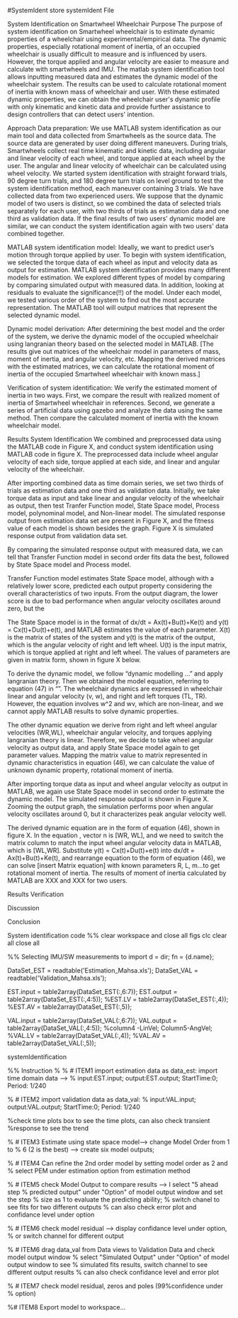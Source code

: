 #SystemIdent
store systemIdent File

System Identification on Smartwheel Wheelchair
Purpose
The purpose of system identification on Smartwheel wheelchair is to estimate dynamic properties of a wheelchair using experimental/empirical data. The dynamic properties, especially rotational moment of inertia, of an occupied wheelchair is usually difficult to measure and is influenced by users. However, the torque applied and angular velocity are easier to measure and calculate with smartwheels and IMU. The matlab system identification tool allows inputting measured data and estimates the dynamic model of the wheelchair system. The results can be used to calculate rotational moment of inertia with known mass of wheelchair and user. With these estimated dynamic properties, we can obtain the wheelchair user's dynamic profile with only kinematic and kinetic data and provide further assistance to design controllers that can detect users' intention.
 
Approach
Data preparation:
We use MATLAB system identification as our main tool and data collected from Smartwheels as the source data. The source data are generated by user doing different maneuvers. During trials, Smartwheels collect real time kinematic and kinetic data, including angular and linear velocity of each wheel, and torque applied at each wheel by the user. The angular and linear velocity of wheelchair can be calculated using wheel velocity. We started system identification with straight forward trials, 90 degree turn trials, and 180 degree turn trials on level ground to test the system identification method, each maneuver containing 3 trials. We have collected data from two experienced users. We suppose that the dynamic model of two users is distinct, so we combined the data of selected trials separately for each user, with two thirds of trials as estimation data and one third as validation data. If the final results of two users' dynamic model are similar, we can conduct the system identification again with two users' data combined together.  
 
MATLAB system identification model:
Ideally, we want to predict user’s motion through torque applied by user. To begin with system identification, we selected the torque data of each wheel as input and velocity data as output for estimation. MATLAB system identification provides many different models for estimation. We explored different types of model by comparing by comparing simulated output with measured data. In addition, looking at residuals to evaluate the significance(!!) of the model. Under each model, we tested various order of the system to find out the most accurate representation. The MATLAB tool will output matrices that represent the selected dynamic model.
 
Dynamic model derivation:
After determining the best model and the order of the system, we derive the dynamic model of the occupied wheelchair using langranian theory based on the selected model in MATLAB. [The results give out matrices of the wheelchair model in parameters of mass, moment of inertia, and angular velocity, etc. Mapping the derived matrices with the estimated matrices, we can calculate the rotational moment of inertia of the occupied Smartwheel wheelchair with known mass.]
 
Verification of system identification:
We verify the estimated moment of inertia in two ways. First, we compare the result with realized moment of inertia of Smartwheel wheelchair in references. Second, we generate a series of artificial data using gazebo and analyze the data using the same method. Then compare the calculated moment of inertia with the known wheelchair model.
 
Results
System Identification
We combined and preprocessed data using the MATLAB code in Figure X, and conduct system identification using MATLAB code in figure X. The preprocessed data include wheel angular velocity of each side, torque applied at each side, and linear and angular velocity of the wheelchair. 

After importing combined data as time domain series, we set two thirds of trials as estimation data and one third as validation data. Initially, we take torque data as input and take linear and angular velocity of the wheelchair as output, then test Tranfer Function model, State Space model, Process model, polynominal model, and Non-linear model. The simulated response output from estimation data set are present in Figure X, and the fitness value of each model is shown besides the graph. Figure X is simulated response output from validation data set. 

By comparing the simulated response output with measured data, we can tell that Transfer Function model in second order fits data the best, followed by State Space model and Process model. 

Transfer Function model estimates 
State Space model, although with a relatively lower score, predicted each output property considering the overall characteristics of two inputs. From the output diagram, the lower score is due to bad performance when angular velocity oscillates around zero, but the 

The State Space model is in the format of dx/dt = Ax(t)+Bu(t)+Ke(t) and y(t) = Cx(t)+Du(t)+e(t), and MATLAB estimates the value of each parameter. X(t) is the matrix of states of the system and y(t) is the matrix of the output, which is the angular velocity of right and left wheel. U(t) is the input matrix, which is torque applied at right and left wheel. The values of parameters are given in matrix form, shown in figure X below. 

To derive the dynamic model, we follow “dynamic modelling …” and apply langranian theory. Then we obtained the model equation, referring to equation (47) in “”. The wheelchair dynamics are expressed in wheelchair linear and angular velocity (v, w), and right and left torques (TL, TR). However, the equation involves w^2 and wv, which are non-linear, and we cannot apply MATLAB results to solve dynamic properties. 

The other dynamic equation we derive from right and left wheel angular velocities (WR,WL), wheelchair angular velocity, and torques applying langranian theory is linear. Therefore, we decide to take wheel angular velocity as output data, and apply State Space model again to get parameter values. Mapping the matrix value to matrix represented in dynamic characteristics in equation (46), we can calculate the value of unknown dynamic property, rotational moment of inertia.

After importing torque data as input and wheel angular velocity as output in MATLAB, we again use State Space model in second order to estimate the dynamic model. The simulated response output is shown in Figure X. Zooming the output graph, the simulation performs poor when angular velocity oscillates around 0, but it characterizes peak angular velocity well. 

The derived dynamic equation are in the form of equation (46), shown in figure X. In the equation , vector n is [WR, WL], and we need to switch the matrix column to match the input wheel angular velocity data in MATLAB, which is [WL,WR]. Substitute y(t) = Cx(t)+Du(t)+e(t) into dx/dt = Ax(t)+Bu(t)+Ke(t), and rearrange equation to the form of equation (46), we can solve [insert Matrix equation] with known parameters R, L, m…to get rotational moment of inertia. The results of moment of inertia calculated by MATLAB are XXX and XXX for two users.
  


Results Verification

Discussion

Conclusion



System identification code
%% clear workspace and close all figs
clc
clear all
close all

%% Selecting IMU/SW measurements to import
d = dir;
fn = {d.name};

DataSet_EST = readtable('Estimation_Mahsa.xls');
DataSet_VAL = readtable('Validation_Mahsa.xls');

EST.input = table2array(DataSet_EST(:,6:7));
EST.output = table2array(DataSet_EST(:,4:5));
%EST.LV = table2array(DataSet_EST(:,4));
%EST.AV = table2array(DataSet_EST(:,5));

VAL.input = table2array(DataSet_VAL(:,6:7));
VAL.output = table2array(DataSet_VAL(:,4:5)); %column4 -LinVel; Column5-AngVel;
%VAL.LV = table2array(DataSet_VAL(:,4));
%VAL.AV = table2array(DataSet_VAL(:,5));

systemIdentification



%% Instruction
% 
% # ITEM1 import estimation data as data_est: import time domain data -->
% input:EST.input;  output:EST.output; StartTime:0; Period: 1/240
   
% # ITEM2 import validation data as data_val:
% input:VAL.input;  output:VAL.output; StartTime:0; Period: 1/240

%check time plots box to see the time plots, can also check transient
%response to see the trend

% # ITEM3 Estimate using state space model--> change Model Order from 1 to
% 6 (2 is the best) --> create six model outputs; 

% # ITEM4 Can refine the 2nd order model by setting model order as 2 and
% select PEM under estimation option from estimation method
 
% # ITEM5 check Model Output to compare results --> I select "5 ahead step
% predicted output" under "Option" of model output window and set the step
% size as 1 to evaluate the predicting ability; 
% switch chanel to see fits for two different outputs
% can also check error plot and confidance level under option

% # ITEM6 check model residual --> display confidance level under option, 
% or switch channel for different output

% # ITEM6 drag data_val from Data views to Validation Data and check model output window
% select "Simulated Output" under "Option" of model output window to see
% simulated fits results, switch channel to see different output results
% can also check confidance level and error plot

% # ITEM7 check model residual, zeros and poles (99%confidence under
% option)

%# ITEM8 Export model to workspace...








